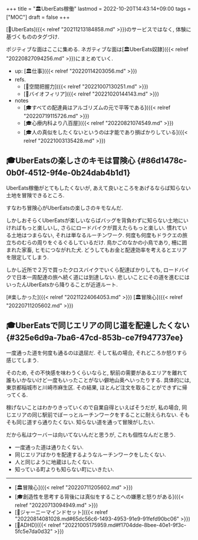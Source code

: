 +++
title = "🏛UberEats稼働"
lastmod = 2022-10-20T14:43:14+09:00
tags = ["MOC"]
draft = false
+++

[📝UberEats]({{< relref "20211213184858.md" >}})のサービスではなく, 体験に基づくもののタグづけ.

ポジティブな面はここに集める. ネガティブな面は[🏛UberEats奴隷]({{< relref "20220827094256.md" >}})にまとめていく.

-   up: [🏛仕事]({{< relref "20220114203056.md" >}})
-   refs.
    -   [📝空間把握力]({{< relref "20221007130251.md" >}})
    -   [📝バイオフィリア]({{< relref "20221020144143.md" >}})
-   notes
    -   [🎓すべての配達員はアルゴリズムの元で平等である]({{< relref "20220719115726.md" >}})
    -   [🎓心療内科より八百屋]({{< relref "20220821074549.md" >}})
    -   [🎓人の真似をしたくないというのは才能であり損ばかりしている]({{< relref "20221003135428.md" >}})


## 🎓UberEatsの楽しさのキモは冒険心 {#86d1478c-0b0f-4512-9f4e-0b24dab4b1d1}

UberEats稼働がとてもしたくないが, あえて良いところをあげるならば知らない土地を冒険できるところ.

すなわち冒険心がUberEatsの楽しさのキモなんだ.

しかしおそらくUberEatsが楽しいならばバッグを背負わずに知らない土地にいければもっと楽しいし, さらにロードバイクが買えたらもっと楽しい. 慣れている土地はつまらない, それは単なるルーチンワーク. 何度も何度もドラクエの旅立ちのむらの周りをぐるぐるしているだけ. 鳥かごのなかの小鳥であり, 柵に囲まれた家畜, ヒモにつながれた犬. どうしてもお金と配達効率を考えるとエリアを限定してしまう.

しかし近所で２万で買ったクロスバイクでいくら配達ばかりしても, ロードバイクで日本一周配達の旅へ続く道には到達しない. 悲しいことにその道を進むにはいったんUberEatsから降りることが近道ルート.

[#楽しかった]({{< relref "20211224064053.md" >}}) [🏛冒険心]({{< relref "20220711205602.md" >}})


## 🎓UberEatsで同じエリアの同じ道を配達したくない {#325e6d9a-7ba6-47cd-853b-ce7f947737ee}

一度通った道を何度も通るのは退屈だ. そして私の場合, それどころか怒りすら感じてしまう.

そのため, その不快感を味わうくらいならと, 駅前の需要があるエリアを離れて誰もいかないけど一度もいったことがない僻地山奥へいったりする. 具体的には, 東京都稲城市と川崎市麻生区. その結果, ほとんど注文を取ることができずに帰ってくる.

稼げないことはわかりきっていくので自業自得といえばそうだが, 私の場合, 同じエリアの同じ駅前でぼーっとルーチンワークをすることに耐えられない. そもそも同じ道すら通りたくない. 知らない道を通って冒険がしたい.

だから私はウーバーは向いてないんだと思うが, これも個性なんだと思う.

-   一度通った道は通りたくない.
-   同じエリアばかりを配達するようなルーチンワークをしたくない.
-   人と同じように地蔵はしたくない.
-   知っている町よりも知らない町にいきたい.

---

-   [🏛冒険心]({{< relref "20220711205602.md" >}})
-   [🎓創造性を思考する背後には真似をすることへの嫌悪と怒りがある]({{< relref "20220713094949.md" >}})
-   [📝ジャーニーマインドセット]({{< relref "20220814081028.md#65dc56c6-1493-4953-91e9-91fefd90bc06" >}})
-   [📝ADHD]({{< relref "20221005175959.md#f1704dde-8bee-40e1-9f3c-5fc5e7da0d32" >}})
